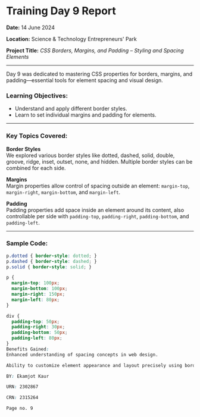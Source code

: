 # Training Day 9 Report  
**Date:** 14 June 2024  

**Location:** Science & Technology Entrepreneurs' Park  

**Project Title:** *CSS Borders, Margins, and Padding – Styling and Spacing Elements*

---

Day 9 was dedicated to mastering CSS properties for borders, margins, and padding—essential tools for element spacing and visual design.

### Learning Objectives:  
- Understand and apply different border styles.  
- Learn to set individual margins and padding for elements.

---

### Key Topics Covered:

**Border Styles**  
We explored various border styles like dotted, dashed, solid, double, groove, ridge, inset, outset, none, and hidden. Multiple border styles can be combined for each side.  

**Margins**  
Margin properties allow control of spacing outside an element: `margin-top`, `margin-right`, `margin-bottom`, and `margin-left`.

**Padding**  
Padding properties add space inside an element around its content, also controllable per side with `padding-top`, `padding-right`, `padding-bottom`, and `padding-left`.

---

### Sample Code:

```css
p.dotted { border-style: dotted; }
p.dashed { border-style: dashed; }
p.solid { border-style: solid; }

p {
  margin-top: 100px;
  margin-bottom: 100px;
  margin-right: 150px;
  margin-left: 80px;
}

div {
  padding-top: 50px;
  padding-right: 30px;
  padding-bottom: 50px;
  padding-left: 80px;
}
Benefits Gained:
Enhanced understanding of spacing concepts in web design.

Ability to customize element appearance and layout precisely using borders, margins, and padding.

BY: Ekamjot Kaur

URN: 2302867

CRN: 2315264

Page no. 9